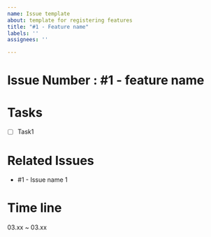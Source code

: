 ```yaml
---
name: Issue template
about: template for registering features
title: "#1 - Feature name"
labels: ''
assignees: ''

---
```


# Issue Number : \#1 - feature name

# Tasks
- [ ] Task1

# Related Issues
+ #1 - Issue name 1

# Time line
03.xx ~ 03.xx

